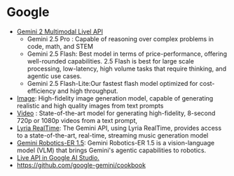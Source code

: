 # Google

- [Gemini 2 Multimodal Livel API](https://ai.google.dev/gemini-api/docs/models)
  - Gemini 2.5 Pro : Capable of reasoning over complex problems in code, math, and STEM
  - Gemini 2.5 Flash: Best model in terms of price-performance, offering well-rounded capabilities. 2.5 Flash is best for large scale processing, low-latency, high volume tasks that require thinking, and agentic use cases.
  - Gemini 2.5 Flash-Lite:Our fastest flash model optimized for cost-efficiency and high throughput.
- [Image](https://ai.google.dev/gemini-api/docs/imagen): High-fidelity image generation model, capable of generating realistic and high quality images from text prompts
- [Video](https://ai.google.dev/gemini-api/docs/video?example=dialogue) : State-of-the-art model for generating high-fidelity, 8-second 720p or 1080p videos from a text prompt,
- [Lyria RealTime](https://ai.google.dev/gemini-api/docs/music-generation): The Gemini API, using Lyria RealTime, provides access to a state-of-the-art, real-time, streaming music generation model
- [Gemini Robotics-ER 1.5](https://ai.google.dev/gemini-api/docs/robotics-overview): Gemini Robotics-ER 1.5 is a vision-language model (VLM) that brings Gemini's agentic capabilities to robotics.
- [Live API in Google AI Studio.](https://aistudio.google.com/live)
- https://github.com/google-gemini/cookbook
